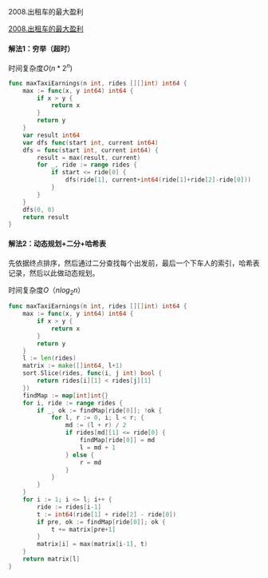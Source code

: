 2008.出租车的最大盈利

[2008.出租车的最大盈利](https://leetcode.cn/problems/maximum-earnings-from-taxi/)



#### 解法1：穷举（超时）



时间复杂度$O(n*2^n)$



```go
func maxTaxiEarnings(n int, rides [][]int) int64 {
	max := func(x, y int64) int64 {
		if x > y {
			return x
		}
		return y
	}
	var result int64
	var dfs func(start int, current int64)
	dfs = func(start int, current int64) {
		result = max(result, current)
		for _, ride := range rides {
			if start <= ride[0] {
				dfs(ride[1], current+int64(ride[1]+ride[2]-ride[0]))
			}
		}
	}
	dfs(0, 0)
	return result
}
```





#### 解法2：动态规划+二分+哈希表



先依据终点排序，然后通过二分查找每个出发前，最后一个下车人的索引，哈希表记录，然后以此做动态规划。

时间复杂度$O（nlog_2n）$



```go
func maxTaxiEarnings(n int, rides [][]int) int64 {
	max := func(x, y int64) int64 {
		if x > y {
			return x
		}
		return y
	}
	l := len(rides)
	matrix := make([]int64, l+1)
	sort.Slice(rides, func(i, j int) bool {
		return rides[i][1] < rides[j][1]
	})
	findMap := map[int]int{}
	for i, ride := range rides {
		if _, ok := findMap[ride[0]]; !ok {
			for l, r := 0, i; l < r; {
				md := (l + r) / 2
				if rides[md][1] <= ride[0] {
					findMap[ride[0]] = md
					l = md + 1
				} else {
					r = md
				}
			}
		}
	}
	for i := 1; i <= l; i++ {
		ride := rides[i-1]
		t := int64(ride[1] + ride[2] - ride[0])
		if pre, ok := findMap[ride[0]]; ok {
			t += matrix[pre+1]
		}
		matrix[i] = max(matrix[i-1], t)
	}
	return matrix[l]
}
```
